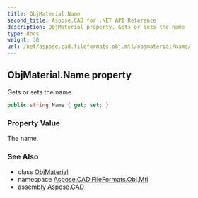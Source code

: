 ```yaml
---
title: ObjMaterial.Name
second_title: Aspose.CAD for .NET API Reference
description: ObjMaterial property. Gets or sets the name
type: docs
weight: 30
url: /net/aspose.cad.fileformats.obj.mtl/objmaterial/name/
---
```

## ObjMaterial.Name property

Gets or sets the name.

```csharp
public string Name { get; set; }
```

### Property Value

The name.

### See Also

* class [ObjMaterial](../)
* namespace [Aspose.CAD.FileFormats.Obj.Mtl](../../objmaterial/)
* assembly [Aspose.CAD](../../../)


